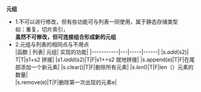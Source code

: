**元组**
* 1.不可以进行修改，但有些功能可与列表一同使用，属于静态存储类型  
如：重复，切片索引，  
**虽然不可修改，但可连接组合形成新的元组**  
* 2.元组与列表的相同点与不用点  
|函数       | 列表|  元组|  实现的功能|
|-----------|---|-----|------|
|s._add_(s2)| T|T|s1+s2  拼接|
|s1._iadd_(s2)|T|F|s1+=s2  就地拼接|
|s.append(e)|T|F|在尾部添加一个新元素|
|s.clear()|T|F|删除所有元素|
|s._len_()|T|F|len（）元素的数量|  
|s.remove(e)|T|F|删除第一次出现的元素e|

